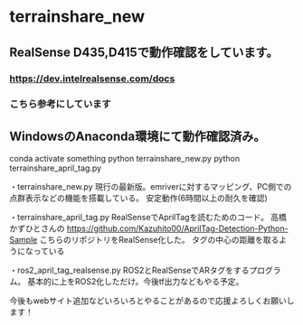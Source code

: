 # terrainshare_new

## RealSense D435,D415で動作確認をしています。

### https://dev.intelrealsense.com/docs
### こちら参考にしています

## WindowsのAnaconda環境にて動作確認済み。

conda activate something
python terrainshare_new.py
python terrainshare_april_tag.py

・terrainshare_new.py
現行の最新版。emriverに対するマッピング、PC側での点群表示などの機能を搭載している。
安定動作(6時間以上の耐久を確認)

・terrainshare_april_tag.py
RealSenseでAprilTagを読むためのコード。
高橋かずひとさんの
https://github.com/Kazuhito00/AprilTag-Detection-Python-Sample
こちらのリポジトリをRealSense化した。
タグの中心の距離を取るようになっている

・ros2_april_tag_realsense.py
ROS2とRealSenseでARタグをするプログラム。
基本的に上をROS2化しただけ。今後tf出力などもやる予定。

今後もwebサイト追加などいろいろとやることがあるので応援よろしくお願いします！
